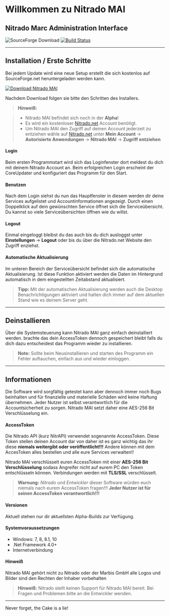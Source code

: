Willkommen zu Nitrado MAI
===================


Nitrado Marc Administration Interface
-------------------------------------
![SourceForge Download](https://img.shields.io/badge/Development%20Status-Alpha-orange.svg)
[![Build Status](https://travis-ci.org/TheLegendaryMarc/Nitrado-MAI.svg?branch=master)](https://travis-ci.org/TheLegendaryMarc/Nitrado-MAI)

----------

Installation / Erste Schritte
-------------

Bei jedem Update wird eine neue Setup erstellt die sich kostenlos auf SourceForge.net heruntergeladen werden kann.

[![Download Nitrado MAI](https://a.fsdn.com/con/app/sf-download-button)](https://sourceforge.net/projects/nitrado-mai/files/latest/download)

Nachdem Download folgen sie bitte den Schritten des Installers.
> **Hinweiß:**

> - Nitrado MAI befindet sich noch in der **Alpha**!
> - Es wird ein kostenloser [Nitrado.net](http://nitrado.net) Account benötigt.
> - Um Nitrado MAI den Zugriff auf deinen Account jederzeit zu entziehen wähle auf [Nitrado.net](http://nitrado.net) unter **Mein Account** -> **Autorisierte Anwendungen** -> **Nitrado MAI** -> **Zugriff entziehen**

#### Login

Beim ersten Programmstart wird sich das Loginfenster dort meldest du dich mit deinem Nitrado Account an. Beim erfolgreichen Login erscheint der CoreUpdater und konfiguriert das Programm für den Start. 

#### Benutzen

Nach dem Login siehst du nun das Hauptfenster in diesem werden dir deine Services aufgelistet und Accountinformationen angezeigt. Durch einen Doppelklick auf dein gewünschten Service öffnet sich die Serviceübersicht. Du kannst so viele Serviceübersichten öffnen wie du willst.

#### Logout

Einmal eingeloggt bleibst du das auch bis du dich ausloggst unter **Einstellungen** -> **Logout** oder bis du über die Nitrado.net Website den Zugriff enziehst.

####  Automatische Aktualisierung

Im unteren Bereich der Serviceübersicht befindet sich die automatische Aktualisierung. Ist diese Funktion aktiviert werden die Daten im Hintergrund automatisch in dem eingestellten Zeitabstand aktualisiert.

> **Tipp:** Mit der automatischen Aktualisierung werden auch die Desktop Benachrichtigungen aktiviert und halten dich immer auf dem aktuellen Stand wie es deinem Server geht. 


----------


Deinstallieren
-------------------

Über die Systemsteuerung kann Nitrado MAI ganz einfach deinstalliert werden. brachte das dein AccessToken dennoch gespeichert bleibt falls du dich dazu entscheidest das Programm wieder zu installieren.

> **Note:** Sollte beim Neusinstallieren und starten des Programm ein Fehler auftauchen, einfach aus und wieder einloggen.


----------


Informationen
-------------

Die Software wird sorgfältig getestet kann aber dennoch immer noch Bugs beinhalten und für finanzielle und materielle Schäden wird keine Haftung übernehmen. Jeder Nutzer ist selbst verantwortlich für die Accountsicherheit zu sorgen. Nitrado MAI setzt daher eine AES-256 Bit Verschlüsselung ein.

####  AccessToken

Die Nitrado API (kurz NitrAPI) verwendet sogenannte AccessToken. Diese Token stellen deinen Account dar von daher ist es ganz wichtig das ihr diese **niemals weitergibt oder veröffentlicht!!!** Andere können mit dem AccesToken alles bestellen und alle eure Services verwalten!!

Nitrado MAI verschlüsselt euren AccessToken mit einer **AES-256 Bit Verschlüsselung** sodass Angreifer nicht auf eurem PC den Token entschlüsseln können. Verbindungen werden mit **TLS/SSL** verschlüsselt.

> **Warnung:** *Nitrado* und *Entwickler* dieser Software würden euch niemals nach eurem AccessToken fragen!!!
> **Jeder Nutzer ist für seinen AccessToken verantwortlich!!!**

####  Versionen

Aktuell stehen nur dir aktuellsten Alpha-Builds zur Verfügung.

#### Systemvoraussetzungen

 - Windows: 7, 8, 8.1, 10
 - .Net Framework 4.0+
 - Internetverbindung

#### Hinweiß

Nitrado MAI gehört nicht zu Nitrado oder der Marbis GmbH alle Logos und Bilder sind den Rechten der Inhaber vorbehalten

> **Hinweiß:** Nitrado stellt keinen Support für Nitrado MAI bereit. Bei Fragen und Problemen bitte an die Entwickler wenden.


----------
Never forget, the Cake is a lie!

